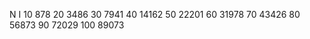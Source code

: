N       I
10       878
20       3486
30       7941
40       14162
50       22201
60       31978
70       43426
80       56873
90       72029
100      89073
